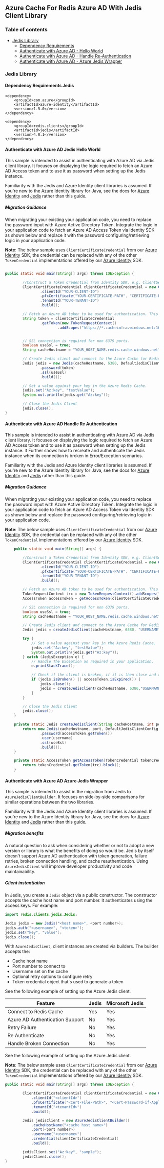 ## Azure Cache For Redis Azure AD With Jedis Client Library

### Table of contents

- [Jedis Library](#jedis-library)
    - [Dependency Requirements](#dependency-requirements-jedis)
    - [Authenticate with Azure AD - Hello World](#authenticate-with-azure-ad-jedis-hello-world)
    - [Authenticate with Azure AD - Handle Re-Authentication](#authenticate-with-azure-ad-handle-re-authentication)
    - [Authenticate with Azure AD - Azure Jedis Wrapper](#authenticate-with-azure-ad-azure-jedis-wrapper)

### Jedis Library

#### Dependency Requirements Jedis
```
<dependency>
    <groupId>com.azure</groupId>
    <artifactId>azure-identity</artifactId>
    <version>1.5.0</version>
</dependency>

<dependency>
    <groupId>redis.clients</groupId>
    <artifactId>jedis</artifactId>
    <version>4.0.1</version>
</dependency>

```


#### Authenticate with Azure AD Jedis Hello World
This sample is intended to assist in authenticating with Azure AD via Jedis client library. It focuses on displaying the logic required to fetch an Azure AD Access token and to use it as password when setting up the Jedis instance.

Familiarity with the Jedis and Azure Identity client libraries is assumed. If you're new to the Azure Identity library for Java, see the docs for [Azure Identity](https://docs.microsoft.com/azure/developer/java/sdk/identity) and [Jedis](https://www.javadoc.io/doc/redis.clients/jedis/latest/index.html) rather than this guide.

##### Migration Guidance
When migrating your existing your application code, you need to replace the password input with Azure Active Directory Token.
Integrate the logic in your application code to fetch an Azure AD Access Token via Identity SDK as shown below and replace it with the password configuring/retrieving logic in your application code.

**Note:** The below sample uses `ClientCertificateCredential` from our [Azure Identity](https://docs.microsoft.com/azure/developer/java/sdk/identity) SDK, the credential can be replaced with any of the other `TokenCredential` implementations offered by our [Azure Identity](https://docs.microsoft.com/azure/developer/java/sdk/identity) SDK.

```java

public static void main(String[] args) throws IOException {

        //Construct a Token Credential from Identity SDK, e.g. ClientSecretCredential / Client CertificateCredential / ManagedIdentityCredential etc.
        ClientCertificateCredential clientCertificateCredential = new ClientCertificateCredentialBuilder()
                .clientId("YOUR-CLIENT-ID")
                .pfxCertificate("YOUR-CERTIFICATE-PATH", "CERTIFICATE-PASSWORD")
                .tenantId("YOUR-TENANT-ID")
                .build();

        // Fetch an Azure AD token to be used for authentication. This token will be used as the password.
        String token = clientCertificateCredential
                .getToken(new TokenRequestContext()
                        .addScopes("https://*.cacheinfra.windows.net:10225/appid/.default")).block().getToken();


        // SSL connection is required for non 6379 ports.
        boolean useSsl = true; 
        String cacheHostname = "YOUR_HOST_NAME.redis.cache.windows.net";

        // Create Jedis client and connect to the Azure Cache for Redis over the TLS/SSL port using the access token as password.
        Jedis jedis = new Jedis(cacheHostname, 6380, DefaultJedisClientConfig.builder()
                .password(token)
                .ssl(useSsl)
                .build());

        // Set a value against your key in the Azure Redis Cache.
        jedis.set("Az:key", "testValue");
        System.out.println(jedis.get("Az:key"));

        // Close the Jedis Client
        jedis.close();
}
```

#### Authenticate with Azure AD Handle Re Authentication
This sample is intended to assist in authenticating with Azure AD via Jedis client library. It focuses on displaying the logic required to fetch an Azure AD Access token and to use it as password when setting up the Jedis instance. It Further shows how to recreate and authenticate the Jedis instance when its connection is broken in Error/Exception scenarios.

Familiarity with the Jedis and Azure Identity client libraries is assumed. If you're new to the Azure Identity library for Java, see the docs for [Azure Identity](https://docs.microsoft.com/azure/developer/java/sdk/identity) and [Jedis](https://www.javadoc.io/doc/redis.clients/jedis/latest/index.html) rather than this guide.


##### Migration Guidance
When migrating your existing your application code, you need to replace the password input with Azure Active Directory Token.
Integrate the logic in your application code to fetch an Azure AD Access Token via Identity SDK as shown below and replace the password configuring/retrieving logic in your application code.

**Note:** The below sample uses `ClientCertificateCredential` from our [Azure Identity](https://docs.microsoft.com/azure/developer/java/sdk/identity) SDK, the credential can be replaced with any of the other `TokenCredential` implementations offered by our [Azure Identity](https://docs.microsoft.com/azure/developer/java/sdk/identity) SDK.

```java
    public static void main(String[] args) {

        //Construct a Token Credential from Identity SDK, e.g. ClientSecretCredential / Client CertificateCredential / ManagedIdentityCredential etc.
        ClientCertificateCredential clientCertificateCredential = new ClientCertificateCredentialBuilder()
                .clientId("YOUR-CLIENT-ID")
                .pfxCertificate("YOUR-CERTIFICATE-PATH", "CERTIFICATE-PASSWORD")
                .tenantId("YOUR-TENANT-ID")
                .build();

        // Fetch an Azure AD token to be used for authentication. This token will be used as the password.
        TokenRequestContext trc = new TokenRequestContext().addScopes("https://*.cacheinfra.windows.net:10225/appid/.default");
        AccessToken accessToken = getAccessToken(clientCertificateCredential, trc);

        // SSL connection is required for non 6379 ports.
        boolean useSsl = true;
        String cacheHostname = "YOUR_HOST_NAME.redis.cache.windows.net";

        // Create Jedis client and connect to the Azure Cache for Redis over the TLS/SSL port using the access token as password.
        Jedis jedis = createJedisClient(cacheHostname, 6380, "USERNAME", accessToken, useSsl);

        try {
            // Set a value against your key in the Azure Redis Cache.
            jedis.set("Az:key", "testValue");
            System.out.println(jedis.get("Az:key"));
        } catch (JedisException e) {
            // Handle The Exception as required in your application.
            e.printStackTrace();

            // Check if the client is broken, if it is then close and recreate it to create a new healthy connection.
            if (jedis.isBroken() || accessToken.isExpired()) {
                jedis.close();
                jedis = createJedisClient(cacheHostname, 6380,"USERNAME", getAccessToken(clientCertificateCredential, trc), useSsl);
            }
        }

        // Close the Jedis Client
        jedis.close();
    }

    private static Jedis createJedisClient(String cacheHostname, int port, String username, AccessToken accessToken, boolean useSsl) {
        return new Jedis(cacheHostname, port, DefaultJedisClientConfig.builder()
                .password(accessToken.getToken())
                .user(username)
                .ssl(useSsl)
                .build());
    }

    private static AccessToken getAccessToken(TokenCredential tokenCredential, TokenRequestContext trc) {
        return tokenCredential.getToken(trc).block();
    }
```

#### Authenticate with Azure AD Azure Jedis Wrapper
This sample is intended to assist in the migration from Jedis to `AzureJedisClientBuilder`. It focuses on side-by-side comparisons for similar operations between the two libraries.

Familiarity with the Jedis and Azure Identity client libraries is assumed. If you're new to the Azure Identity library for Java, see the docs for [Azure Identity](https://docs.microsoft.com/azure/developer/java/sdk/identity) and [Jedis](https://www.javadoc.io/doc/redis.clients/jedis/latest/index.html) rather than this guide.

##### Migration benefits

A natural question to ask when considering whether or not to adopt a new version or library is what the benefits of doing so would be. Jedis by itself doesn't support Azure AD authentication with token generation, failure retries, broken connection handling, and cache reauthentication. Using `AzureJedisClient` will improve developer productivity and code maintainability.

##### Client instantiation

In Jedis, you create a `Jedis` object via a public constructor. The constructor accepts the cache host name and port number. It authenticates using the access keys. For example:

```java
import redis.clients.jedis.Jedis;

Jedis jedis = new Jedis("<host name>", <port number>);
jedis.auth("<username>", "<token>");
jedis.set("key", "value");
jedis.close();
```

With `AzureJedisClient`, client instances are created via builders. The builder accepts the:

- Cache host name
- Port number to connect to
- Username set on the cache
- Optional retry options to configure retry
- Token credential object that's used to generate a token

See the following example of setting up the Azure Jedis client.

| Feature | Jedis | Microsoft Jedis |
|--|--|--|
| Connect to Redis Cache | Yes |Yes |
| Azure AD Authentication Support | No | Yes|
| Retry Failure | No| Yes |
| Re Authenticate | No |Yes |
| Handle Broken Connection | No |Yes |

See the following example of setting up the Azure Jedis client.

**Note:** The below sample uses `ClientCertificateCredential` from our [Azure Identity](https://docs.microsoft.com/azure/developer/java/sdk/identity) SDK, the credential can be replaced with any of the other `TokenCredential` implementations offered by our [Azure Identity](https://docs.microsoft.com/azure/developer/java/sdk/identity) SDK.

```java
public static void main(String[] args) throws IOException {

        ClientCertificateCredential clientCertificateCredential = new ClientCertificateCredentialBuilder()
            .clientId("<clientId>")
            .pfxCertificate("<Cert-File-Path>", "<Cert-Password-if-Applicable>")
            .tenantId("<tenantId>")
            .build();

        Jedis jedisClient = new AzureJedisClientBuilder()
            .cacheHostName("<cache host name>")
            .port(<port number>)
            .username("<username>")
            .credential(clientCertificateCredential)
            .build();

        jedisClient.set("Az:key", "sample");
        jedisClient.close();
}
```
